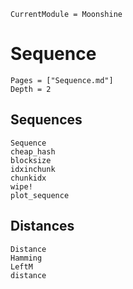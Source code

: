```@meta
CurrentModule = Moonshine
```

# Sequence
```@contents
Pages = ["Sequence.md"]
Depth = 2
```

## Sequences
```@docs
Sequence
cheap_hash
blocksize
idxinchunk
chunkidx
wipe!
plot_sequence
```

## Distances
```@docs
Distance
Hamming
LeftM
distance
```
